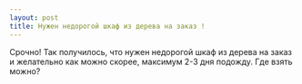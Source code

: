 ```yaml
---
layout: post 
title: Нужен недорогой шкаф из дерева на заказ ! 
--- 
```

Срочно! Так получилось, что нужен недорогой шкаф из дерева на заказ и желательно как можно скорее, максимум 2-3 дня подожду. Где взять можно?